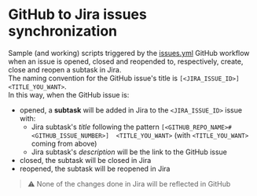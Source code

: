 # GitHub to Jira issues synchronization

Sample (and working) scripts triggered by the [issues.yml](../.github/workflows/issues.yml) GitHub workflow when an issue is opened, closed and reopended to, respectively, create, close and reopen a subtask in Jira.  
The naming convention for the GitHub issue's title is `[<JIRA_ISSUE_ID>] <TITLE_YOU_WANT>`.  
In this way, when the GitHub issue is:
- opened, a **subtask** will be added in Jira to the `<JIRA_ISSUE_ID>` issue with:
    - Jira subtask's *title* following the pattern `[<GITHUB_REPO_NAME>#<GITHUB_ISSUE_NUMBER>]  <TITLE_YOU_WANT>` (with `<TITLE_YOU_WANT>` coming from above)
    - Jira subtask's *description* will be the link to the GitHub issue
- closed, the subtask will be closed in Jira 
- reopened, the subtask will be reopened in Jira 

> :warning: None of the changes done in Jira will be reflected in GitHub
